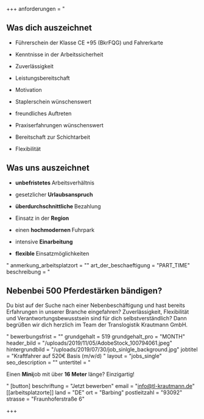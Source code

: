 +++
anforderungen = "<h2>Was dich auszeichnet</h2><ul><li><p>Führerschein der Klasse CE +95 (BkrFQG) und Fahrerkarte</p></li><li><p>Kenntnisse in der Arbeitssicherheit</p></li><li><p>Zuverlässigkeit</p></li><li><p>Leistungsbereitschaft</p></li><li><p>Motivation</p></li><li><p>Staplerschein wünschenswert</p></li><li><p>freundliches Auftreten</p></li><li><p>Praxiserfahrungen wünschenswert</p></li><li><p>Bereitschaft zur Schichtarbeit</p></li><li><p>Flexibilität</p><p></p></li></ul><h2>Was uns auszeichnet</h2><ul><li><p><strong>unbefristetes </strong>Arbeitsverhältnis</p></li><li><p>gesetzlicher <strong>Urlaubsanspruch</strong></p></li><li><p><strong>überdurchschnittliche </strong>Bezahlung</p></li><li><p>Einsatz in der <strong>Region</strong></p></li><li><p>einen <strong>hochmodernen </strong>Fuhrpark</p></li><li><p>intensive <strong>Einarbeitung</strong></p></li><li><p><strong>flexible </strong>Einsatzmöglichkeiten</p></li></ul>"
anmerkung_arbeitsplatzort = ""
art_der_beschaeftigung = "PART_TIME"
beschreibung = "<h2>Nebenbei 500 Pferdestärken bändigen?</h2><p>Du bist auf der Suche nach einer Nebenbeschäftigung und hast bereits Erfahrungen in unserer Branche eingefahren? Zuverlässigkeit, Flexibilität und Verantwortungsbewusstsein sind für dich selbstverständlich? Dann begrüßen wir dich herzlich im Team der Translogistik Krautmann GmbH. </p>"
bewerbungsfrist = ""
grundgehalt = 519
grundgehalt_pro = "MONTH"
header_bild = "/uploads/2019/11/05/AdobeStock_100794061.jpeg"
hintergrundbild = "/uploads/2019/07/30/job_sinlgle_background.jpg"
jobtitel = "Kraftfahrer auf 520€ Basis (m/w/d) "
layout = "jobs_single"
seo_description = ""
untertitel = "<p>Einen <strong>Mini</strong>job mit über <strong>16 Meter</strong> länge? Einzigartig!  </p>"
[button]
beschriftung = "Jetzt bewerben"
email = "info@tl-krautmann.de"
[[arbeitsplatzorte]]
land = "DE"
ort = "Barbing"
postleitzahl = "93092"
strasse = "Fraunhoferstraße 6"

+++
